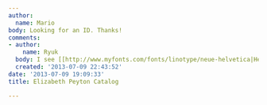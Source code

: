 ```yaml
---
author:
  name: Mario
body: Looking for an ID. Thanks!
comments:
- author:
    name: Ryuk
  body: I see [[http://www.myfonts.com/fonts/linotype/neue-helvetica|Helvetica Neue]].
  created: '2013-07-09 22:43:52'
date: '2013-07-09 19:09:33'
title: Elizabeth Peyton Catalog

---
```

